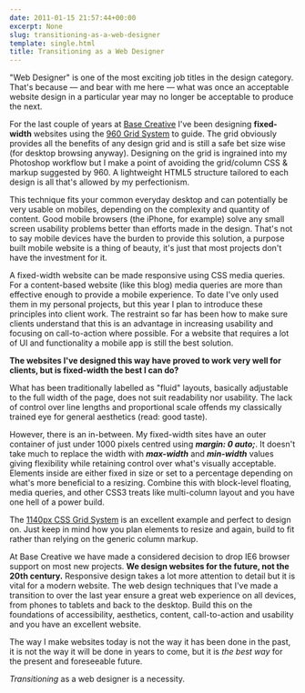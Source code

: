 ```yaml
---
date: 2011-01-15 21:57:44+00:00
excerpt: None
slug: transitioning-as-a-web-designer
template: single.html
title: Transitioning as a Web Designer
---
```


"Web Designer" is one of the most exciting job titles in the design category. That's because — and bear with me here — what was once an acceptable website design in a particular year may no longer be acceptable to produce the next.

For the last couple of years at [Base Creative](http://www.basecreative.eu/) I've been designing **fixed-width** websites using the [960 Grid System](http://960.gs) to guide. The grid obviously provides all the benefits of any design grid and is still a safe bet size wise (for desktop browsing anyway). Designing on the grid is ingrained into my Photoshop workflow but I make a point of avoiding the grid/column CSS & markup suggested by 960. A lightweight HTML5 structure tailored to each design is all that's allowed by my perfectionism.

This technique fits your common everyday desktop and can potentially be very usable on mobiles, depending on the complexity and quantity of content. Good mobile browsers (the iPhone, for example) solve any small screen usability problems better than efforts made in the design. That's not to say mobile devices have the burden to provide this solution, a purpose built mobile website is a thing of beauty, it's just that most projects don't have the investment for it.

A fixed-width website can be made responsive using CSS media queries. For a content-based website (like this blog) media queries are more than effective enough to provide a mobile experience. To date I've only used them in my personal projects, but this year I plan to introduce these principles into client work. The restraint so far has been how to make sure clients understand that this is an advantage in increasing usability and focusing on call-to-action where possible. For a website that requires a lot of UI and functionality a mobile app is still the best solution.

**The websites I've designed this way have proved to work very well for clients, but is fixed-width the best I can do?**

What has been traditionally labelled as "fluid" layouts, basically adjustable to the full width of the page, does not suit readability nor usability. The lack of control over line lengths and proportional scale offends my classically trained eye for general aesthetics (read: good taste).

However, there is an in-between. My fixed-width sites have an outer container of just under 1000 pixels centred using **_margin: 0 auto;_**. It doesn't take much to replace the width with **_max-width_** and **_min-width_** values giving flexibility while retaining control over what's visually acceptable. Elements inside are either fixed in size or set to a percentage depending on what's more beneficial to a resizing. Combine this with block-level floating, media queries, and other CSS3 treats like multi-column layout and you have one hell of a power build.

The [1140px CSS Grid System](http://cssgrid.net) is an excellent example and perfect to design on. Just keep in mind how you plan elements to resize and again, build to fit rather than relying on the generic column markup.

At Base Creative we have made a considered decision to drop IE6 browser support on most new projects. **We design websites for the future, not the 20th century.** Responsive design takes a lot more attention to detail but it is vital for a modern website. The web design techniques that I've made a transition to over the last year ensure a great web experience on all devices, from phones to tablets and back to the desktop. Build this on the foundations of accessibility, aesthetics, content, call-to-action and usability and you have an excellent website.

The way I make websites today is not the way it has been done in the past, it is not the way it will be done in years to come, but it is _the best way_ for the present and foreseeable future.

_Transitioning_ as a web designer is a necessity.
